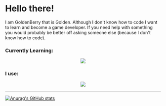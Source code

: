 # Hello there!
I am GoldenBerry that is Golden. Although I don't know how to code I want to learn and become a game developer. If you need help with something you would probably be better off asking someone else (because I don't know how to code).

### Currently Learning:
<p align="center">
  <a href="https://skillicons.dev">
    <img src="https://skillicons.dev/icons?i=git,c,cpp,visualstudio,blender,unreal" />
  </a>
</p>

### I use:
<p align="center">
  <a href="https://skillicons.dev">
    <img src="https://skillicons.dev/icons?i=html,css,ableton,github,md,replit,vscode" />
  </a>
</p>

********************
[![Anurag's GitHub stats](https://github-readme-stats.vercel.app/api?username=GoldenBerrythatisGolden)](https://github.com/anuraghazra/github-readme-stats)
